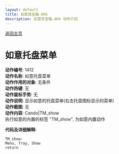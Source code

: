 ```yaml
---
layout: default
title: 如意百宝箱-Ahk
description: 如意百宝箱-Ahk 动作介绍
---
```

<link rel="stylesheet" href="../Actions/css/atom-one-light.min.css">
<script src="../Actions/js/highlight.min.js"></script>
<script>hljs.highlightAll();</script>

[返回主页](../index.md)

# [](#header-2) 如意托盘菜单

**动作编号**: 1412  
**动作名称**: 如意托盘菜单  
**动作作用的对象**: 无条件  
**动作热键**: 无  
**动作鼠标手势**: 无  
**动作说明**: 显示如意的托盘菜单(右击托盘图标显示的菜单)  
**动作截图**: 无   
**动作内容**: Cando|TM_show  
执行如意的内置的标签 "TM_show", 为如意内置动作  

**代码及详细解释**:  
```Autohotkey
TM_show:
Menu, Tray, Show
return
```